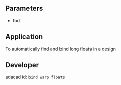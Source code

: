 
## Parameters
- tbd

## Application
To automatically find and bind long floats in a design
## Developer
adacad id: `bind warp floats`
